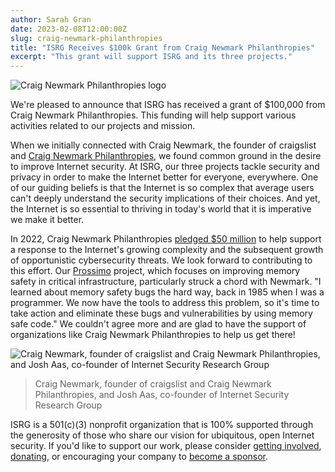 ```yaml
---
author: Sarah Gran
date: 2023-02-08T12:00:00Z
slug: craig-newmark-philanthropies
title: "ISRG Receives $100k Grant from Craig Newmark Philanthropies"
excerpt: "This grant will support ISRG and its three projects."
---
```


<div class="card border-0 pic-quote-right headshot-card">
  <img alt="Craig Newmark Philanthropies logo" class="rounded z-depth-3 img-fluid mb-2" src="/images/blog/2023-02-08-craig-newmark-philanthropies-logo.png" />
</div>

We're pleased to announce that ISRG has received a grant of $100,000 from Craig Newmark Philanthropies. This funding will help support various activities related to our projects and mission.

When we initially connected with Craig Newmark, the founder of craigslist and [Craig Newmark Philanthropies](https://cts.businesswire.com/ct/CT?id=smartlink&url=https%3A%2F%2Fc212.net%2Fc%2Flink%2F%3Ft%3D0%26l%3Den%26o%3D3062682-1%26h%3D663540785%26u%3Dhttp%253A%252F%252Fcraignewmarkphilanthropies.org%252F%26a%3DCraigNewmarkPhilanthropies.org&esheet=52683819&newsitemid=20220412005748&lan=en-US&anchor=CraigNewmarkPhilanthropies.org&index=13&md5=7670cbc79c80c6eb8ec1d94f11144756), we found common ground in the desire to improve Internet security. At ISRG, our three projects tackle security and privacy in order to make the Internet better for everyone, everywhere. One of our guiding beliefs is that the Internet is so complex that average users can't deeply understand the security implications of their choices. And yet, the Internet is so essential to thriving in today's world that it is imperative we make it better.

In 2022, Craig Newmark Philanthropies [pledged $50 million](https://www.businesswire.com/news/home/20220412005748/en/Craig-Newmark-Philanthropies-Pledges-50-Million-to-Cyber-Civil-Defense) to help support a response to the Internet's growing complexity and the subsequent growth of opportunistic cybersecurity threats. We look forward to contributing to this effort. Our [Prossimo](https://www.memorysafety.org/) project, which focuses on improving memory safety in critical infrastructure, particularly struck a chord with Newmark. "I learned about memory safety bugs the hard way, back in 1985 when I was a programmer. We now have the tools to address this problem, so it's time to take action and eliminate these bugs and vulnerabilities by using memory safe code." We couldn't agree more and are glad to have the support of organizations like Craig Newmark Philanthropies to help us get there!

<div class="card border-0 mw-555 mx-auto">
  <img alt="Craig Newmark, founder of craigslist and Craig Newmark Philanthropies, and Josh Aas, co-founder of Internet Security Research Group" class="rounded z-depth-3 img-fluid mb-2" src="/images/blog/2023-02-08-craig-newmark-philanthropies-photo.jpeg" />
  <blockquote class="blockquote">
    <div class="quote-text">
      <p class="font-italic lh-170">Craig Newmark, founder of craigslist and Craig Newmark Philanthropies, and Josh Aas, co-founder of Internet Security Research Group</p>
    </div>
  </blockquote>
</div>

ISRG is a 501(c)(3) nonprofit organization that is 100% supported through the generosity of those who share our vision for ubiquitous, open Internet security. If you'd like to support our work, please consider [getting involved](https://www.abetterinternet.org/getinvolved/), [donating](https://www.abetterinternet.org/donate/), or encouraging your company to [become a sponsor](https://www.memorysafety.org/sponsor/).
